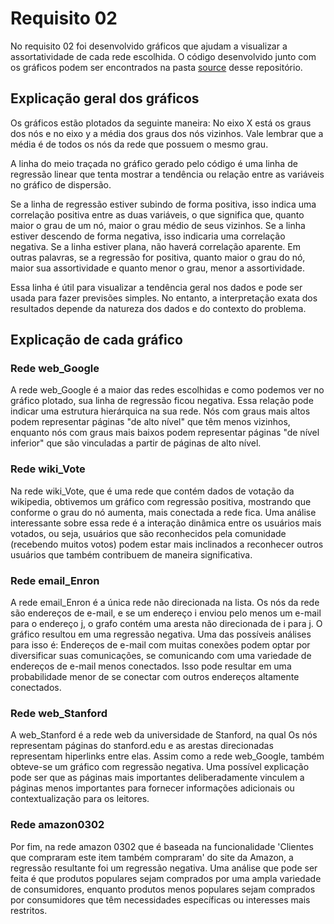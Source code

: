 # Requisito 02
No requisito 02 foi desenvolvido gráficos que ajudam a visualizar a assortatividade de cada rede escolhida. O código desenvolvido junto com os gráficos podem ser encontrados na pasta [source](https://github.com/rikdantas/Algoritmos-Estruturas-Dados-II/tree/main/U2T2/Requisito_02/source) desse repositório.

## Explicação geral dos gráficos
Os gráficos estão plotados da seguinte maneira: No eixo X está os graus dos nós e no eixo y a média dos graus dos nós vizinhos. Vale lembrar que a média é de todos os nós da rede que possuem o mesmo grau. 

A linha do meio traçada no gráfico gerado pelo código é uma linha de regressão linear que tenta mostrar a tendência ou relação entre as variáveis no gráfico de dispersão. 

Se a linha de regressão estiver subindo de forma positiva, isso indica uma correlação positiva entre as duas variáveis, o que significa que, quanto maior o grau de um nó, maior o grau médio de seus vizinhos. Se a linha estiver descendo de forma negativa, isso indicaria uma correlação negativa. Se a linha estiver plana, não haverá correlação aparente. Em outras palavras, se a regressão for positiva, quanto maior o grau do nó, maior sua assortividade e quanto menor o grau, menor a assortividade.

Essa linha é útil para visualizar a tendência geral nos dados e pode ser usada para fazer previsões simples. No entanto, a interpretação exata dos resultados depende da natureza dos dados e do contexto do problema.

## Explicação de cada gráfico

### Rede web_Google
A rede web_Google é a maior das redes escolhidas e como podemos ver no gráfico plotado, sua linha de regressão ficou negativa. Essa relação pode indicar uma estrutura hierárquica na sua rede. Nós com graus mais altos podem representar páginas "de alto nível" que têm menos vizinhos, enquanto nós com graus mais baixos podem representar páginas "de nível inferior" que são vinculadas a partir de páginas de alto nível. 

### Rede wiki_Vote
Na rede wiki_Vote, que é uma rede que contém dados de votação da wikipedia, obtivemos um gráfico com regressão positiva, mostrando que conforme o grau do nó aumenta, mais conectada a rede fica. Uma análise interessante sobre essa rede é a interação dinâmica entre os usuários mais votados, ou seja,  usuários que são reconhecidos pela comunidade (recebendo muitos votos) podem estar mais inclinados a reconhecer outros usuários que também contribuem de maneira significativa.

### Rede email_Enron
A rede email_Enron é a única rede não direcionada na lista. Os nós da rede são endereços de e-mail, e se um endereço i enviou pelo menos um e-mail para o endereço j, o grafo contém uma aresta não direcionada de i para j. O gráfico resultou em uma regressão negativa. Uma das possíveis análises para isso é: Endereços de e-mail com muitas conexões podem optar por diversificar suas comunicações, se comunicando com uma variedade de endereços de e-mail menos conectados. Isso pode resultar em uma probabilidade menor de se conectar com outros endereços altamente conectados.

### Rede web_Stanford
A web_Stanford é a rede web da universidade de Stanford, na qual Os nós representam páginas do stanford.edu e as arestas direcionadas representam hiperlinks entre elas. Assim como a rede web_Google, também obteve-se um gráfico com regressão negativa. Uma possível explicação pode ser que as páginas mais importantes deliberadamente vinculem a páginas menos importantes para fornecer informações adicionais ou contextualização para os leitores.

### Rede amazon0302
Por fim, na rede amazon 0302 que é baseada na funcionalidade 'Clientes que compraram este item também compraram' do site da Amazon, a regressão resultante foi um regressão negativa. Uma análise que pode ser feita é que produtos populares sejam comprados por uma ampla variedade de consumidores, enquanto produtos menos populares sejam comprados por consumidores que têm necessidades específicas ou interesses mais restritos.

